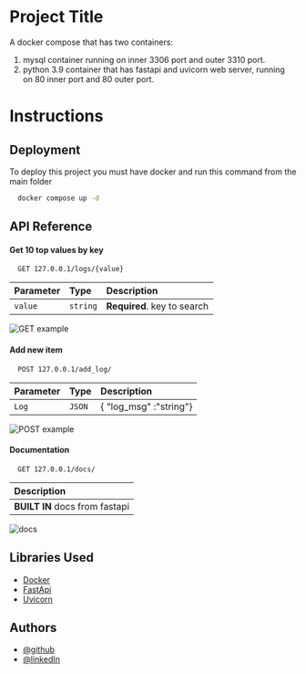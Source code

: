 
# Project Title

A docker compose that has two containers:
1. mysql container running on inner 3306 port and outer 3310 port.
2. python 3.9 container that has fastapi and uvicorn web server, running on 80 inner port and 80 outer port.

# Instructions


## Deployment

To deploy this project you must have docker and run this command from the main folder

```bash
  docker compose up -d
```


## API Reference

#### Get 10 top values by key

```http
  GET 127.0.0.1/logs/{value}
```

| Parameter | Type     | Description                |
| :-------- | :------- | :------------------------- |
| `value` | `string` | **Required**. key to search |


![GET example](http://is.am/5nnu)

#### Add new item

```http
  POST 127.0.0.1/add_log/
```

| Parameter | Type     | Description                       |
| :-------- | :------- | :-------------------------------- |
| `Log`     | `JSON`   | { "log_msg" :"string"} |

![POST example](http://is.am/5nxy)

#### Documentation

```http
  GET 127.0.0.1/docs/
```

|  Description                       |
|  :-------------------------------- |
| **BUILT IN** docs from fastapi|

![docs](http://is.am/5nxz)


## Libraries Used

 - [Docker](https://www.docker.com/)
 - [FastApi](https://fastapi.tiangolo.com/)
 - [Uvicorn](https://www.uvicorn.org/)


## Authors

- [@github](https://www.github.com/brachya)
- [@linkedIn](https://www.linkedin.com/in/brachya)
